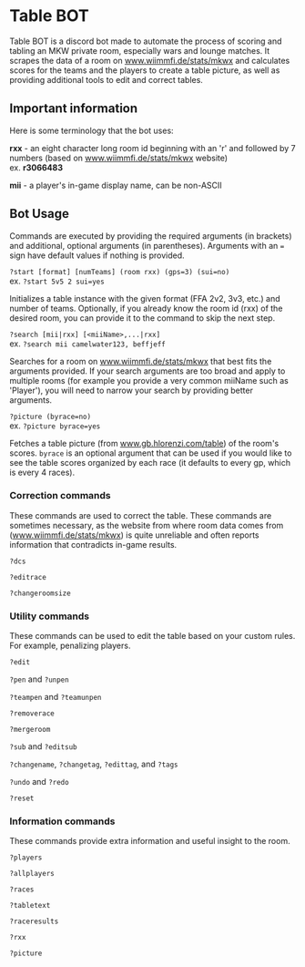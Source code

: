 # Table BOT

Table BOT is a discord bot made to automate the process of scoring and tabling an MKW private room, especially wars and lounge matches.
It scrapes the data of a room on www.wiimmfi.de/stats/mkwx and calculates scores for the teams and the players to create a table picture, as well as providing additional tools to edit and correct tables.

## Important information

Here is some terminology that the bot uses:

**rxx** - an eight character long room id beginning with an 'r' and followed by 7 numbers (based on www.wiimmfi.de/stats/mkwx website)\
ex. **r3066483**

**mii** - a player's in-game display name, can be non-ASCII

## Bot Usage

Commands are executed by providing the required arguments (in brackets) and additional, optional arguments (in parentheses). Arguments with an `=` sign have default values if nothing is provided.

`?start [format] [numTeams] (room rxx) (gps=3) (sui=no)`\
ex. `?start 5v5 2 sui=yes`

Initializes a table instance with the given format (FFA 2v2, 3v3, etc.) and number of teams. Optionally, if you already know the room id (rxx) of the desired room, you can provide it to the command to skip the next step.

`?search [mii|rxx] [<miiName>,...|rxx]`\
ex. `?search mii camelwater123, beffjeff`

Searches for a room on www.wiimmfi.de/stats/mkwx that best fits the arguments provided. If your search arguments are too broad and apply to multiple rooms (for example you provide a very common miiName such as 'Player'), you will need to narrow your search by providing better arguments. 

`?picture (byrace=no)`\
ex. `?picture byrace=yes`

Fetches a table picture (from www.gb.hlorenzi.com/table) of the room's scores. `byrace` is an optional argument that can be used if you would like to see the table scores organized by each race (it defaults to every gp, which is every 4 races).


### Correction commands

These commands are used to correct the table. These commands are sometimes necessary, as the website from where room data comes from (www.wiimmfi.de/stats/mkwx) is quite unreliable and often reports information that contradicts in-game results.

`?dcs`

`?editrace`

`?changeroomsize`


### Utility commands

These commands can be used to edit the table based on your custom rules. For example, penalizing players.

`?edit`

`?pen` and `?unpen`

`?teampen` and `?teamunpen`

`?removerace`

`?mergeroom`

`?sub` and `?editsub`

`?changename`, `?changetag`, `?edittag`, and `?tags`

`?undo` and `?redo`

`?reset`

### Information commands

These commands provide extra information and useful insight to the room.

`?players`

`?allplayers`

`?races`

`?tabletext`

`?raceresults`

`?rxx`

`?picture`

